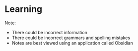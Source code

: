 # Learning

Note:
- There could be incorrect information
- There could be incorrect grammars and spelling mistakes
- Notes are best viewed using an application called Obsidian
